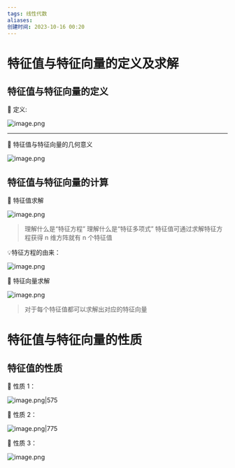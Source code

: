 ```yaml
---
tags: 线性代数
aliases: 
创建时间: 2023-10-16 00:20
---
```


# 特征值与特征向量的定义及求解

## 特征值与特征向量的定义

🍒 定义: 

![image.png](https://zbn-picture1-1319009493.cos.ap-chengdu.myqcloud.com/public-pic/202310160023827.png)

---
🍒 特征值与特征向量的几何意义

![image.png](https://zbn-picture1-1319009493.cos.ap-chengdu.myqcloud.com/public-pic/202310160032598.png)


## 特征值与特征向量的计算

🐳 特征值求解

![image.png](https://zbn-picture1-1319009493.cos.ap-chengdu.myqcloud.com/public-pic/202310160054301.png)

> 理解什么是“特征方程”
> 理解什么是“特征多项式”
> 特征值可通过求解特征方程获得
> n 维方阵就有 n 个特征值

💡特征方程的由来：

![image.png](https://zbn-picture1-1319009493.cos.ap-chengdu.myqcloud.com/public-pic/202310160059127.png)


🐳 特征向量求解

![image.png](https://zbn-picture1-1319009493.cos.ap-chengdu.myqcloud.com/public-pic/202310160100569.png)

> 对于每个特征值都可以求解出对应的特征向量


# 特征值与特征向量的性质

## 特征值的性质

🐳 性质 1：

![image.png|575](https://zbn-picture1-1319009493.cos.ap-chengdu.myqcloud.com/public-pic/202310160128044.png)

🐳 性质 2：

![image.png|775](https://zbn-picture1-1319009493.cos.ap-chengdu.myqcloud.com/public-pic/202310160130169.png)

🐳 性质 3：

![image.png](https://zbn-picture1-1319009493.cos.ap-chengdu.myqcloud.com/public-pic/202310160131071.png)
